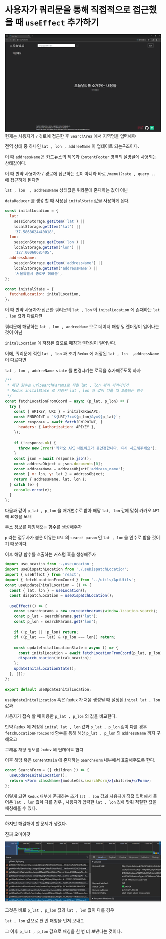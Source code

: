 # 사용자가 쿼리문을 통해 직접적으로 접근했을 때 `useEffect` 추가하기

![alt text](image.png)
현재는 사용자가 `/` 경로에 접근한 후 `SearchArea` 에서 지역명을 입력해야

전역 상태 중 하나인 `lat , lon , addreeName` 이 업데이트 되는구조이다.

이 때 `addressName` 은 카드뉴스의 제목과 `ContentFooter` 영역의 설명글에 사용되는 상태값이다.

이 때 만약 사용자가 `/` 경로에 접근하는 것이 아니라 바로 `/menu1?date , query ..` 에 접근하게 된다면

`lat , lon  , addressName` 상태값은 쿼리문에 존재하는 값이 아닌

`dataReducer` 를 생성 할 때 사용된 `initalState` 값을 사용하게 된다.

```jsx
const initalLocation = {
  lat:
    sessionStorage.getItem('lat') ||
    localStorage.getItem('lat') ||
    '37.5868624440018',
  lon:
    sessionStorage.getItem('lon') ||
    localStorage.getItem('lon') ||
    '127.00060686405',
  addressName:
    sessionStorage.getItem('addressName') ||
    localStorage.getItem('addressName') ||
    '서울특별시 종로구 혜화동',
};

const inistalState = {
  fetchedLocation: initalLocation,
};
```

이 때 만약 사용자가 접근한 쿼리문의 `lat , lon` 이 `initalLocation` 에 존재하는 `lat , lon` 값과 다르다면

쿼리문에 해당하는 `lat , lon , addreeName` 으로 데이터 패칭 및 렌더링이 일어나는 것이 아닌

`initalLocation` 에 저장된 값으로 패칭과 렌더링이 일어난다.

이에, 쿼리문에 적힌 `lat , lon` 과 초기 `Redux` 에 저장된 `lat , lon  ,addressName` 이 다르다면

`lat , lon , addreeName state` 를 변경시키는 로직을 추가해주도록 하자

```jsx
/**
 * 해당 함수는 urlSearchParams로 적힌 lat , lon 쿼리 파라미터가
 * Redux initalState 로 저장된 lat , lon 과 값이 다를 때 호출되는 함수
 */
const fetchLocationFromCoord = async (p_lat, p_lon) => {
  try {
    const { APIKEY, URI } = initalKaKaoAPI;
    const ENDPOINT = `${URI}?x=${p_lon}&y=${p_lat}`;
    const response = await fetch(ENDPOINT, {
      headers: { Authorization: APIKEY },
    });

    if (!response.ok) {
      throw new Error('카카오 API 네트워크가 불안정합니다. 다시 시도해주세요');
    }
    const json = await response.json();
    const addressObject = json.documents[0];
    const addressName = addressObject['address_name'];
    const { x: lon, y: lat } = addressObject;
    return { addressName, lat, lon };
  } catch (e) {
    console.error(e);
  }
};
```

다음과 같이 `p_lat , p_lon` 을 매개변수로 받아 해당 `lat, lon` 값에 맞춰 카카오 `API` 에 요청을 보내

주소 정보를 페칭해오는 함수를 생성해주자

`p` 라는 접두사가 붙은 이유는 `URL` 의 `search param` 인 `lat , lon` 을 인수로 받을 것이기 때문이다.

이후 해당 함수를 호출하는 커스텀 훅을 생성해주자

```jsx
import useLocation from './useLocation';
import useDispatchLocation from './useDispatchLocation';
import { useEffect } from 'react';
import { fetchLocationFromCoord } from '../utils/ApiUtils';
const useUpdateInitalLocation = () => {
  const { lat, lon } = useLocation();
  const dispatchLocation = useDispatchLocation();

  useEffect(() => {
    const searchParams = new URLSearchParams(window.location.search);
    const p_lat = searchParams.get('lat');
    const p_lon = searchParams.get('lon');

    if (!p_lat || !p_lon) return;
    if ((p_lat === lat) & (p_lon === lon)) return;

    const updateInitalLocationState = async () => {
      const initalLocation = await fetchLocationFromCoord(p_lat, p_lon);
      dispatchLocation(initalLocation);
    };
    updateInitalLocationState();
  }, []);
};

export default useUpdateInitalLocation;
```

`useUpdateInitalLocation` 훅은 `Redux` 가 처음 생성될 때 설정된 `inital lat , lon` 값과

사용자가 접속 할 때 이용한 `p_lat , p_lon` 의 값을 비교한다.

만약 `Redux` 에 저장된 `inital lat , lon` 값과 `p_lat , p_lon` 값이 다를 경우 `fetchLocationFromCoord` 함수를 통해 해당 `p_lat , p_lon` 의 `addressName` 까지 구해오고

구해온 해당 정보를 `Redux` 에 업데이트 한다.

이후 해당 훅은 `ContentMain` 에 존재하는 `SearchForm` 내부에서 호출해주도록 한다.

```jsx
const SearchForm = ({ children }) => {
  useUpdateInitalLocation();
  return <Form className={moduleCss.searchForm}>{children}</Form>;
};
```

이렇게 되면 `Redux` 내부에 존재하는 초기 `lat , lon` 값과 사용자가 직접 입력해서 들어온 `lat , lon` 값이 다를 경우 , 사용자가 입력한 `lat , lon` 값에 맞춰 적절한 값을 패칭해올 수 있다.

---

하지만 해결해야 할 문제가 생겼다.

진짜 오마이갓

![alt text](image-1.png)

그것은 바로 `p_lat , p_lon` 값과 `lat , lon` 값이 다를 경우

`lat , lon` 값으로 한 번 패칭을 먼저 보내고

그 이후 `p_lat , p_lon` 값으로 패칭을 한 번 더 보낸다는 것이다.
